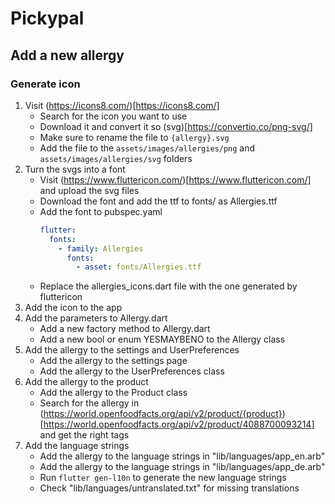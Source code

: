 # Pickypal

## Add a new allergy
### Generate icon

1. Visit (https://icons8.com/)[https://icons8.com/]
    * Search for the icon you want to use
    * Download it and convert it so (svg)[https://convertio.co/png-svg/]
    * Make sure to rename the file to `{allergy}.svg`
    * Add the file to the `assets/images/allergies/png` and `assets/images/allergies/svg` folders
2. Turn the svgs into a font
    * Visit (https://www.fluttericon.com/)[https://www.fluttericon.com/] and upload the svg files
    * Download the font and add the ttf to fonts/ as Allergies.ttf
    * Add the font to pubspec.yaml
        ```yaml
        flutter:
          fonts:
            - family: Allergies
              fonts:
                - asset: fonts/Allergies.ttf
        ```
    * Replace the allergies_icons.dart file with the one generated by fluttericon
3. Add the icon to the app
4. Add the parameters to Allergy.dart
   * Add a new factory method to Allergy.dart
   * Add a new bool or enum YESMAYBENO to the Allergy class
5. Add the allergy to the settings and UserPreferences
   * Add the allergy to the settings page
   * Add the allergy to the UserPreferences class
6. Add the allergy to the product
    * Add the allergy to the Product class
    * Search for the allergy in (https://world.openfoodfacts.org/api/v2/product/{product})[https://world.openfoodfacts.org/api/v2/product/4088700093214] and get the right tags 
7. Add the language strings
   * Add the allergy to the language strings in "lib/languages/app_en.arb"
   * Add the allergy to the language strings in "lib/languages/app_de.arb"
   * Run `flutter gen-l10n` to generate the new language strings
   * Check "lib/languages/untranslated.txt" for missing translations





